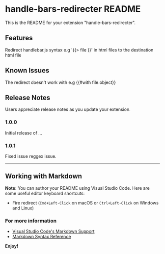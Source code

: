 # handle-bars-redirecter README

This is the README for your extension "handle-bars-redirecter".

## Features

Redirect handlebar.js syntax e.g '{{> file }}' in html files to the destination html file

## Known Issues

The redirect doesn't work with e.g {{#with file.object}}

## Release Notes

Users appreciate release notes as you update your extension.

### 1.0.0

Initial release of ...

### 1.0.1

Fixed issue reggex issue.

-----------------------------------------------------------------------------------------------------------

## Working with Markdown

**Note:** You can author your README using Visual Studio Code.  Here are some useful editor keyboard shortcuts:

* Fire redirect (`Cmd+Left-Click` on macOS or `Ctrl+Left-Click` on Windows and Linux)

### For more information

* [Visual Studio Code's Markdown Support](http://code.visualstudio.com/docs/languages/markdown)
* [Markdown Syntax Reference](https://help.github.com/articles/markdown-basics/)

**Enjoy!**
